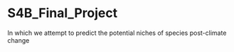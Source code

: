 # S4B_Final_Project
In which we attempt to predict the potential niches of species post-climate change
